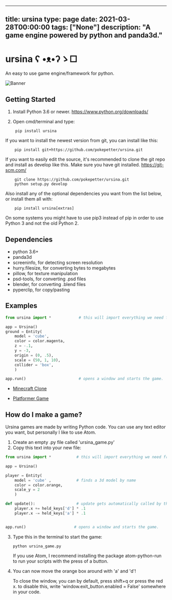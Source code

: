 
---
title: ursina
type: page
date: 2021-03-28T00:00:00
tags: ["None"]
description: "A game engine powered by python and panda3d."
---


# ursina    ʕ •ᴥ•ʔゝ□
An easy to use game engine/framework for python.

![Banner](/docs/made_with_ursina.jpg)


## Getting Started
1) Install Python 3.6 or newer. https://www.python.org/downloads/
2) Open cmd/terminal and type:

        pip install ursina


If you want to install the newest version from git, you can install like this:

        pip install git+https://github.com/pokepetter/ursina.git


If you want to easily edit the source, it's recommended to clone the git
repo and install as develop like this. Make sure you have git installed. https://git-scm.com/

        git clone https://github.com/pokepetter/ursina.git
        python setup.py develop


Also install any of the optional dependencies you want from the list below,
or install them all with:

        pip install ursina[extras]


On some systems you might have to use pip3 instead of pip in order to use Python 3 and not the old Python 2.


## Dependencies
  * python 3.6+
  * panda3d
  * screeninfo, for detecting screen resolution
  * hurry.filesize, for converting bytes to megabytes
  * pillow, for texture manipulation
  * psd-tools, for converting .psd files
  * blender, for converting .blend files
  * pyperclip, for copy/pasting
  

## Examples
``` python
from ursina import *            # this will import everything we need from ursina with just one line.

app = Ursina()
ground = Entity(
    model = 'cube',
    color = color.magenta,
    z = -.1,
    y = -3,
    origin = (0, .5),
    scale = (50, 1, 10),
    collider = 'box',
    )

app.run()                       # opens a window and starts the game.
```


* [Minecraft Clone](/samples/minecraft_clone.py)

* [Platformer Game](/samples/platformer.py)


## How do I make a game?
Ursina games are made by writing Python code. You can use any text editor you want, but personally I like to use Atom.
1) Create an empty .py file called 'ursina_game.py'
2) Copy this text into your new file:
``` python
from ursina import *           # this will import everything we need from ursina with just one line.

app = Ursina()

player = Entity(
    model = 'cube' ,           # finds a 3d model by name
    color = color.orange,
    scale_y = 2
    )

def update():                  # update gets automatically called by the engine.
    player.x += held_keys['d'] * .1
    player.x -= held_keys['a'] * .1


app.run()                     # opens a window and starts the game.
```

3) Type this in the terminal to start the game:

       python ursina_game.py
   If you use Atom, I recommend installing the package atom-python-run to run your scripts with the press of a button.

4) You can now move the orange box around with 'a' and 'd'!

   To close the window, you can by default, press shift+q or press the red x. to disable this, write 'window.exit_button.enabled =   False' somewhere in your code.
